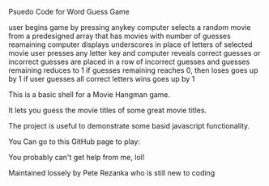 Psuedo Code for Word Guess Game

user begins game by pressing anykey
computer selects a random movie from a predesigned array that has movies with number of guesses reamaining
computer displays underscores in place of letters of selected movie
user presses any letter key and computer reveals correct guesses or incorrect guesses are placed in a row of incorrect guesses and guesses remaining reduces to 1
if guesses remaining reaches 0, then  loses goes up by 1
if user guesses all correct letters wins goes up by 1


This is a basic shell for a Movie Hangman game.

It lets you guess the movie titles of some great movie titles.

The project is useful to demonstrate some basid javascript functionality.

You Can go to this GitHub page to play:


You probably can't get help from me, lol!

Maintained lossely by Pete Rezanka who is still new to coding